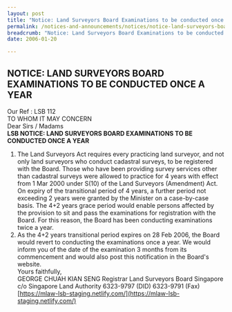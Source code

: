 ```yaml
---
layout: post
title: "Notice: Land Surveyors Board Examinations to be conducted once a year"
permalink: /notices-and-announcements/notices/notice-land-surveyors-board-examinations-to-be-conducted-once-a-year/
breadcrumb: "Notice: Land Surveyors Board Examinations to be conducted once a year"
date: 2006-01-20

---
```


NOTICE: LAND SURVEYORS BOARD EXAMINATIONS TO BE CONDUCTED ONCE A YEAR
---

Our Ref : LSB 112<br>
TO WHOM IT MAY CONCERN<br>
Dear Sirs / Madams<br>
**LSB NOTICE: LAND SURVEYORS BOARD EXAMINATIONS TO BE CONDUCTED ONCE A YEAR**<br>
1. The Land Surveyors Act requires every practicing land surveyor, and not only land surveyors who conduct cadastral surveys, to be registered with the Board. Those who have been providing survey services other than cadastral surveys were allowed to practice for 4 years with effect from 1 Mar 2000 under S(10) of the Land Surveyors (Amendment) Act. On expiry of the transitional period of 4 years, a further period not exceeding 2 years were granted by the Minister on a case-by-case basis. The 4+2 years grace period would enable persons affected by the provision to sit and pass the examinations for registration with the Board. For this reason, the Board has been conducting examinations twice a year.<br>
2. As the 4+2 years transitional period expires on 28 Feb 2006, the Board would revert to conducting the examinations once a year. We would inform you of the date of the examination 3 months from its commencement and would also post this notification in the Board's website.<br>
Yours faithfully,<br>
GEORGE CHUAH KIAN SENG Registrar Land Surveyors Board Singapore<br>
c/o Singapore Land Authority 6323-9797 (DID) 6323-9791 (Fax)<br>
[https://mlaw-lsb-staging.netlify.com/](https://mlaw-lsb-staging.netlify.com/)
